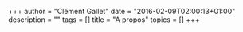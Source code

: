 +++
author = "Clément Gallet"
date = "2016-02-09T02:00:13+01:00"
description = ""
tags = []
title = "A propos"
topics = []
+++


